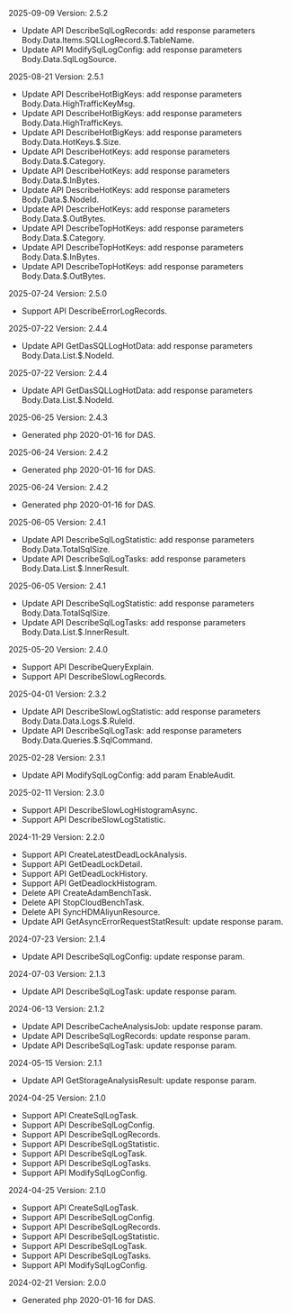 2025-09-09 Version: 2.5.2
- Update API DescribeSqlLogRecords: add response parameters Body.Data.Items.SQLLogRecord.$.TableName.
- Update API ModifySqlLogConfig: add response parameters Body.Data.SqlLogSource.


2025-08-21 Version: 2.5.1
- Update API DescribeHotBigKeys: add response parameters Body.Data.HighTrafficKeyMsg.
- Update API DescribeHotBigKeys: add response parameters Body.Data.HighTrafficKeys.
- Update API DescribeHotBigKeys: add response parameters Body.Data.HotKeys.$.Size.
- Update API DescribeHotKeys: add response parameters Body.Data.$.Category.
- Update API DescribeHotKeys: add response parameters Body.Data.$.InBytes.
- Update API DescribeHotKeys: add response parameters Body.Data.$.NodeId.
- Update API DescribeHotKeys: add response parameters Body.Data.$.OutBytes.
- Update API DescribeTopHotKeys: add response parameters Body.Data.$.Category.
- Update API DescribeTopHotKeys: add response parameters Body.Data.$.InBytes.
- Update API DescribeTopHotKeys: add response parameters Body.Data.$.OutBytes.


2025-07-24 Version: 2.5.0
- Support API DescribeErrorLogRecords.


2025-07-22 Version: 2.4.4
- Update API GetDasSQLLogHotData: add response parameters Body.Data.List.$.NodeId.


2025-07-22 Version: 2.4.4
- Update API GetDasSQLLogHotData: add response parameters Body.Data.List.$.NodeId.


2025-06-25 Version: 2.4.3
- Generated php 2020-01-16 for DAS.

2025-06-24 Version: 2.4.2
- Generated php 2020-01-16 for DAS.

2025-06-24 Version: 2.4.2
- Generated php 2020-01-16 for DAS.

2025-06-05 Version: 2.4.1
- Update API DescribeSqlLogStatistic: add response parameters Body.Data.TotalSqlSize.
- Update API DescribeSqlLogTasks: add response parameters Body.Data.List.$.InnerResult.


2025-06-05 Version: 2.4.1
- Update API DescribeSqlLogStatistic: add response parameters Body.Data.TotalSqlSize.
- Update API DescribeSqlLogTasks: add response parameters Body.Data.List.$.InnerResult.


2025-05-20 Version: 2.4.0
- Support API DescribeQueryExplain.
- Support API DescribeSlowLogRecords.


2025-04-01 Version: 2.3.2
- Update API DescribeSlowLogStatistic: add response parameters Body.Data.Data.Logs.$.RuleId.
- Update API DescribeSqlLogTask: add response parameters Body.Data.Queries.$.SqlCommand.


2025-02-28 Version: 2.3.1
- Update API ModifySqlLogConfig: add param EnableAudit.


2025-02-11 Version: 2.3.0
- Support API DescribeSlowLogHistogramAsync.
- Support API DescribeSlowLogStatistic.


2024-11-29 Version: 2.2.0
- Support API CreateLatestDeadLockAnalysis.
- Support API GetDeadLockDetail.
- Support API GetDeadLockHistory.
- Support API GetDeadlockHistogram.
- Delete API CreateAdamBenchTask.
- Delete API StopCloudBenchTask.
- Delete API SyncHDMAliyunResource.
- Update API GetAsyncErrorRequestStatResult: update response param.


2024-07-23 Version: 2.1.4
- Update API DescribeSqlLogConfig: update response param.


2024-07-03 Version: 2.1.3
- Update API DescribeSqlLogTask: update response param.


2024-06-13 Version: 2.1.2
- Update API DescribeCacheAnalysisJob: update response param.
- Update API DescribeSqlLogRecords: update response param.
- Update API DescribeSqlLogTask: update response param.


2024-05-15 Version: 2.1.1
- Update API GetStorageAnalysisResult: update response param.


2024-04-25 Version: 2.1.0
- Support API CreateSqlLogTask.
- Support API DescribeSqlLogConfig.
- Support API DescribeSqlLogRecords.
- Support API DescribeSqlLogStatistic.
- Support API DescribeSqlLogTask.
- Support API DescribeSqlLogTasks.
- Support API ModifySqlLogConfig.


2024-04-25 Version: 2.1.0
- Support API CreateSqlLogTask.
- Support API DescribeSqlLogConfig.
- Support API DescribeSqlLogRecords.
- Support API DescribeSqlLogStatistic.
- Support API DescribeSqlLogTask.
- Support API DescribeSqlLogTasks.
- Support API ModifySqlLogConfig.


2024-02-21 Version: 2.0.0
- Generated php 2020-01-16 for DAS.

